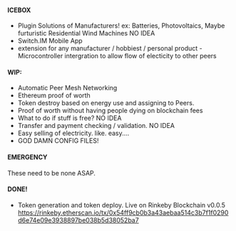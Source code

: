 #### ICEBOX
- Plugin Solutions of Manufacturers! ex: Batteries, Photovoltaics, Maybe furturistic Residential Wind Machines NO IDEA
- Switch.IM Mobile App
- extension for any manufacturer / hobbiest / personal product
-Microcontroller intergration to allow flow of electicity to other peers

#### WIP:

- Automatic Peer Mesh Networking
- Ethereum proof of worth
- Token destroy based on energy use and assigning to Peers.
- Proof of worth without having people dying on blockchain fees
- What to do if stuff is free? NO IDEA
- Transfer and payment checking / validation. NO IDEA
- Easy selling of electricity. like. easy....
-  GOD DAMN CONFIG FILES!

#### EMERGENCY
These need to be none ASAP.



#### DONE!

- Token generation and token deploy. Live on Rinkeby Blockchain v0.0.5 https://rinkeby.etherscan.io/tx/0x54ff9cb0b3a43aebaa514c3b7f1f0290d6e74e09e3938897be038b5d38052ba7
